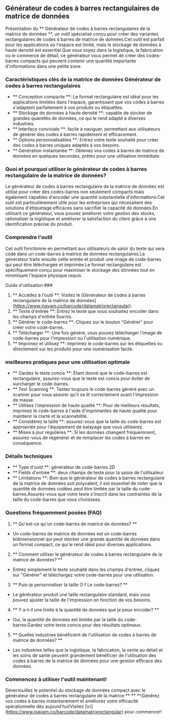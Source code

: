 ## Générateur de codes à barres rectangulaires de matrice de données

Présentation du ** Générateur de codes à barres rectangulaires de la matrice de données **, un outil spécialisé conçu pour créer des variantes rectangulaires de codes à barres de matrice de données.Cet outil est parfait pour les applications où l'espace est limité, mais le stockage de données à haute densité est essentiel.Que vous soyez dans la logistique, la fabrication ou le commerce de détail, ce générateur vous permet de créer des codes-barres compacts qui peuvent contenir une quantité importante d'informations dans une petite zone.

### Caractéristiques clés de la matrice de données Générateur de codes à barres rectangulaires

- ** Conception compacte **: Le format rectangulaire est idéal pour les applications limitées dans l'espace, garantissant que vos codes à barres s'adaptent parfaitement à vos produits ou étiquettes.
- ** Stockage de données à haute densité **: capable de stocker de grandes quantités de données, ce qui le rend adapté à diverses industries.
- ** Interface conviviale **: facile à naviguer, permettant aux utilisateurs de générer des codes à barres rapidement et efficacement.
- ** Options personnalisables **: Entrez votre texte souhaité pour créer des codes à barres uniques adaptés à vos besoins.
- ** Génération instantanée **: Obtenez vos codes à barres de matrice de données en quelques secondes, prêtes pour une utilisation immédiate.

### Quoi et pourquoi utiliser le générateur de codes à barres rectangulaire de la matrice de données?

Le générateur de codes à barres rectangulaire de la matrice de données est utilisé pour créer des codes-barres non seulement compacts mais également capables d'encoder une quantité substantielle d'informations.Cet outil est particulièrement utile pour les entreprises qui nécessitent des solutions d'étiquetage efficaces sans sacrifier la capacité de données.En utilisant ce générateur, vous pouvez améliorer votre gestion des stocks, rationaliser la logistique et améliorer la satisfaction du client grâce à une identification précise du produit.

### Comprendre l'outil

Cet outil fonctionne en permettant aux utilisateurs de saisir du texte qui sera codé dans un code-barres à matrice de données rectangulaires.Le générateur traite ensuite cette entrée et produit une image de code-barres qui peut être téléchargée et imprimée.Le format rectangulaire est spécifiquement conçu pour maximiser le stockage des données tout en minimisant l'espace physique requis.

Guide d'utilisation ###

1. ** Accédez à l'outil **: Visitez le [Générateur de codes à barres rectangulaire de la matrice de données] (https://www.inayam.co/barcode/datamatrixrectangular).
2. ** Texte d'entrée **: Entrez le texte que vous souhaitez encoder dans les champs d'entrée fournis.
3. ** Générer le code-barres **: Cliquez sur le bouton "Générer" pour créer votre code-barres.
4. ** Télécharger **: Une fois généré, vous pouvez télécharger l'image de code-barres pour l'impression ou l'utilisation numérique.
5. ** Imprimez et utilisez **: Imprimez le code-barres sur les étiquettes ou directement sur les produits pour une numérisation facile.

### meilleures pratiques pour une utilisation optimale

- ** Gardez le texte concis **: Étant donné que le code-barres est rectangulaire, assurez-vous que le texte est concis pour éviter de surcharger le code-barres.
- ** Test Scanning **: Testez toujours le code-barres généré avec un scanner pour vous assurer qu'il se lit correctement avant l'impression de masse.
- ** Utilisez l'impression de haute qualité **: Pour de meilleurs résultats, imprimez le code-barres à l'aide d'imprimantes de haute qualité pour maintenir la clarté et la scannabilité.
- ** Considérez la taille **: assurez-vous que la taille du code-barres est appropriée pour l'équipement de balayage que vous utiliserez.
- ** Mises à jour régulières **: Si les données changent fréquemment, assurez-vous de régénérer et de remplacer les codes à barres en conséquence.

### Détails techniques

- ** Type d'outil **: générateur de code-barres 2D
- ** Fields d'entrée **: deux champs de texte pour la saisie de l'utilisateur
- ** Limitations **: Bien que le générateur de codes à barres rectangulaire de la matrice de données soit polyvalent, il est essentiel de noter que la quantité de données codées peut être limitée par la taille du code-barres.Assurez-vous que votre texte s'inscrit dans les contraintes de la taille du code-barres que vous choisissez.

### Questions fréquemment posées (FAQ)

1. ** Qu'est-ce qu'un code-barres de matrice de données? **
- Un code-barres de matrice de données est un code-barres bidimensionnel qui peut stocker une grande quantité de données dans un format compact, ce qui le rend idéal pour diverses applications.

2. ** Comment utiliser le générateur de codes à barres rectangulaire de la matrice de données? **
- Entrez simplement le texte souhaité dans les champs d'entrée, cliquez sur "Générer" et téléchargez votre code-barres pour une utilisation.

3. ** Puis-je personnaliser la taille O f Le code-barres? **
- Le générateur produit une taille rectangulaire standard, mais vous pouvez ajuster la taille de l'impression en fonction de vos besoins.

4. ** Y a-t-il une limite à la quantité de données que je peux encoder? **
- Oui, la quantité de données est limitée par la taille du code-barres.Gardez votre texte concis pour des résultats optimaux.

5. ** Quelles industries bénéficient de l'utilisation de codes à barres de matrice de données? **
- Les industries telles que la logistique, la fabrication, la vente au détail et les soins de santé peuvent grandement bénéficier de l'utilisation des codes à barres de la matrice de données pour une gestion efficace des données.

### Commencez à utiliser l'outil maintenant!

Déverrouillez le potentiel du stockage de données compact avec le générateur de codes à barres rectangulaire de la matrice ** ** **.Générez vos codes à barres instantanément et améliorez votre efficacité opérationnelle dès aujourd'hui!Visitez [ici] (https://www.inayam.co/barcode/datamatrixrectangular) pour commencer!